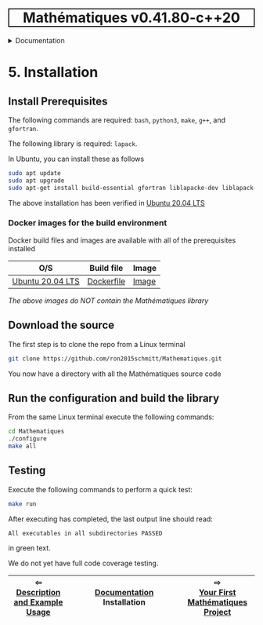 <h1 style='border: 2px solid; text-align: center'>Mathématiques v0.41.80-c++20</h1>

<details>

<summary>Documentation</summary>

# [Documentation](../README.md)<br>
1. [License](../license/README.md)<br>
2. [About](../about/README.md)<br>
3. [Status, Planned Work & Release Notes](../status-release/README.md)<br>
4. [Description and Example Usage](../overview/README.md)<br>
5. _Installation_ <br>
6. [Your First Mathématiques Project](../first-project/README.md)<br>
7. [Usage Guide: Syntax, Data Types, Functions, etc](../user-guide/README.md)<br>
8. [Benchmarks](../benchmarks/README.md)<br>
9. [Tests](../test/README.md)<br>
10. [Developer Guide: Modifying and Extending Mathématiques](../developer-guide/README.md)<br>


</details>



# 5. Installation



## Install Prerequisites

The following commands are required: `bash`, `python3`, `make`, `g++`, and `gfortran`.

The following library is required: `lapack`.

In Ubuntu, you can install these as follows
```bash
sudo apt update
sudo apt upgrade
sudo apt-get install build-essential gfortran liblapacke-dev liblapack-doc
```
The above installation has been verified in [Ubuntu 20.04 LTS](https://releases.ubuntu.com/20.04/)

<a name="docker-images"></a>
### Docker images for the build environment

Docker build files and images are available with all of the prerequisites installed

| O/S  | Build file | Image |
| ----------- | ----------- | ----------- |
| [Ubuntu 20.04 LTS](https://releases.ubuntu.com/20.04/) | [Dockerfile](https://github.com/ron2015schmitt/Mathematiques/tree/master/docker/ubuntu-20.04) | [Image](https://hub.docker.com/repository/docker/electron2015/ubuntu-20.04-mathq-env) |

*The above images do NOT contain the Mathématiques library*

## Download the source

The first step is to clone the repo from a Linux terminal

```bash
git clone https://github.com/ron2015schmitt/Mathematiques.git
```

You now have a directory with all the Mathématiques source code

## Run the configuration and build the library

From the same Linux terminal execute the following commands:

```bash
cd Mathematiques
./configure
make all
```

## Testing

Execute the following commands to perform a quick test:

```bash
make run
```

After executing has completed, the last output line should read:

```text
All executables in all subdirectories PASSED
```
in green text.

We do not yet have full code coverage testing.



| ⇦ <br />[Description and Example Usage](../overview/README.md)  | [Documentation](../README.md)<br />Installation<br /><img width=1000/> | ⇨ <br />[Your First Mathématiques Project](../first-project/README.md)   |
| ------------ | :-------------------------------: | ------------ |

